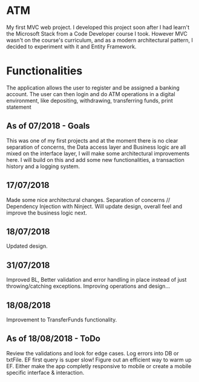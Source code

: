 # ATM

My first MVC web project. 
I developed this project soon after I had learn't the Microsoft Stack from a Code Developer course I took. 
However MVC wasn't on the course's curriculum, and as a modern architectural pattern, I decided to experiment with it and Entity Framework.

# Functionalities
The application allows the user to register and be assigned a banking account. 
The user can then login and do ATM operations in a digital environment, like depositing, withdrawing, transferring funds, print statement

## As of 07/2018 - Goals

This was one of my first projects and at the moment there is no clear separation of concerns, the Data access layer and Business logic are all mixed on the interface layer,
I will make some architectural improvements here.
I will build on this and add some new functionalities, a transaction history and a logging system. 

## 17/07/2018

Made some nice architectural changes. Separation of concerns // Dependency Injection with Ninject.
Will update design, overall feel and improve the business logic next.

## 18/07/2018 

Updated design.

## 31/07/2018

Improved BL, Better validation and error handling in place instead of just throwing/catching exceptions. Improving operations and design... 

## 18/08/2018

Improvement to TransferFunds functionality.

## As of 18/08/2018 - ToDo

Review the validations and look for edge cases. 
Log errors into DB or txtFile.
EF first query is super slow! Figure out an efficient way to warm up EF.
Either make the app completly responsive to mobile or create a mobile specific interface & interaction.